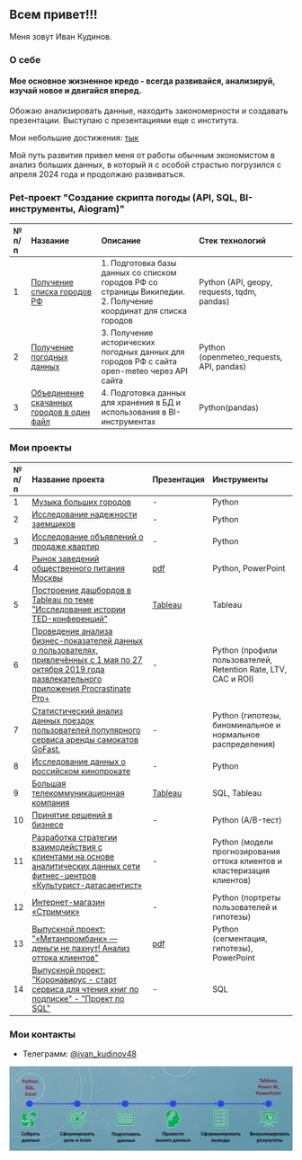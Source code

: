 ## Всем привет!!!
Меня зовут Иван Кудинов.

### О себе

#### Мое основное жизненное кредо - всегда развивайся, анализируй, изучай новое и двигайся вперед.

Обожаю анализировать данные, находить закономерности и создавать презентации. Выступаю с презентациями еще с института. 

Мои небольшие достижения: [тык](https://github.com/ink48/IvanKudinov/blob/main/Euromysl.ipynb)

Мой путь развития привел меня от работы обычным экономистом в анализ больших данных, в который я с особой страстью погрузился с апреля 2024 года и продолжаю развиваться.

### Pet-проект "Создание скрипта погоды (API, SQL, BI-инструменты, Aiogram)"

| № п/п | Название | Описание  | Стек технологий |
| :---------------------- | :---------------------- | :---------------------- | :---------------------- |
| 1 | [Получение списка городов РФ](https://github.com/ink48/IvanKudinov/blob/main/Parser_WIKI_git.ipynb) | 1. Подготовка базы данных со списком городов РФ со страницы Википедии. 2. Получение координат для списка городов  | Python (API, geopy, requests, tqdm, pandas) |
| 2 | [Получение погодных данных](https://github.com/ink48/IvanKudinov/blob/main/Parsing_Open-meteo_git.ipynb) | 3. Получение исторических погодных данных для городов РФ с сайта open-meteo через API сайта  | Python (openmeteo_requests, API, pandas) |
| 3 | [Объединение скачанных городов в один файл](https://github.com/ink48/IvanKudinov/blob/main/Unification_city_git.ipynb) | 4. Подготовка данных для хранения в БД и использования в BI-инструментах | Python(pandas) |

### Мои проекты

| № п/п | Название проекта | Презентация | Инструменты |
| :---------------------- | :---------------------- | :---------------------- | :---------------------- |
| 1 | [Музыка больших городов](https://github.com/ink48/IvanKudinov/blob/main/S1_Muzika_bolchich%20gorodov.ipynb) | - | Python |
| 2 | [Исследование надежности заемщиков](https://github.com/ink48/IvanKudinov/blob/main/S2_Project_Issledovanie_nadeschnosti%20zaemschukov_git.ipynb) | - | Python |
| 3 | [Исследование объявлений о продаже квартир](https://github.com/ink48/IvanKudinov/blob/main/S3_Project_Issledovanie_objyvleniy_o_prodasche_kvartir_git.ipynb) | - | Python |
| 4 | [Рынок заведений общественного питания Москвы](https://github.com/ink48/IvanKudinov/blob/main/S5_Project_Riynok_zavedeniy_obschestvennogo%20pitaniy_Moskvi_git.ipynb) | [pdf](https://github.com/ink48/IvanKudinov/blob/main/S5_Proekt_Презентация.pdf) | Python, PowerPoint |
| 5 | [Построение дашбордов в Tableau по теме "Исследование истории TED-конференций"](https://github.com/ink48/IvanKudinov/blob/main/S6_Project_Tableau_git.ipynb) | [Tableau](https://public.tableau.com/views/Proekt_v3/TED-?:language=en-US&publish=yes&:sid=&:redirect=auth&:display_count=n&:origin=viz_share_link) | Tableau |
| 6 | [Проведение анализа бизнес-показателей данных о пользователях, привлечённых с 1 мая по 27 октября 2019 года развлекательного приложения Procrastinate Pro+](https://github.com/ink48/IvanKudinov/blob/main/S7_Project_Analiz_razvlekatelnogo_prilogheniy_Procrastinate_Pro%2B_git.ipynb) | - | Python (профили пользователей, Retention Rate, LTV, CAC и ROI) |
| 7 | [Статистический анализ данных поездок пользователей популярного сервиса аренды самокатов GoFast.](https://github.com/ink48/IvanKudinov/blob/main/S9_Project_Stat_analiz_dannyich_servisa_arendi_samokatov_GoFast_git.ipynb) | - | Python (гипотезы, биноминальное и нормальное распределения) |
| 8 | [Исследование данных о российском кинопрокате](https://github.com/ink48/IvanKudinov/blob/main/Sborniy_project_1_Rossiyskiy_kinoprokat_git.ipynb) | - | Python |
| 9 | [Большая телекоммуникационная компания]() | [Tableau](https://public.tableau.com/views/DA42_Kudinov_SbP2_V3/NPS_7?:language=en-US&:sid=&:redirect=auth&:display_count=n&:origin=viz_share_link) | SQL, Tableau |
| 10 | [Принятие решений в бизнесе](https://github.com/ink48/IvanKudinov/blob/main/S10_Project_Prinyatie_rescheniy_v_biznese_A_B_test_git.ipynb) | - | Python (A/B-тест) |
| 11 | [Разработка стратегии взаимодействия с клиентами на основе аналитических данных сети фитнес-центров «Культурист-датасаентист»](https://github.com/ink48/IvanKudinov/blob/main/S11_Project_Zal_Kulturyst_Datasaentist_git.ipynb) | - | Python (модели прогнозирования оттока клиентов и кластеризация клиентов) |
| 12 | [Интернет-магазин «Стримчик»](https://github.com/ink48/IvanKudinov/blob/main/S12_Project_Internet_magazin_Strimchik_git.ipynb) | - | Python (портреты пользователей и гипотезы) |
| 13 | [Выпускной проект: "«Метанпромбанк» — деньги не пахнут! Анализ оттока клиентов"](https://github.com/ink48/IvanKudinov/blob/main/Kudinov_Ivan_DA_42_Vipusknoi%20proekt_FINAL_Metanprombank_git.ipynb) | [pdf](https://github.com/ink48/IvanKudinov/blob/main/Kudinov_Ivan_DA_42_Vipusknoi%20proekt_Metanprombank.pdf) | Python (сегментация, гипотезы), PowerPoint |
| 14 | [Выпускной проект: "Коронавирус - старт сервиса для чтения книг по подписке" - "Проект по SQL"](https://github.com/ink48/IvanKudinov/blob/main/Kudinov_Ivan_DA_42_Vipusknoi%20proekt_FINAL_SQL_Servis_chteniy_knig_git.ipynb) | - | SQL |

### Мои контакты
- Телеграмм: [@ivan_kudinov48](https://t.me/ivan_kudinov48)

![1](https://github.com/ink48/IvanKudinov/blob/main/анализ-данных-для-гит_.jpg)
